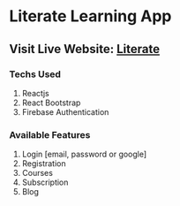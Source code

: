 # Literate Learning App

## Visit Live Website: [Literate](https://literate-d3e2f.web.app)

### Techs Used

1. Reactjs
2. React Bootstrap
3. Firebase Authentication

### Available Features

1. Login [email, password or google]
2. Registration
3. Courses
4. Subscription
5. Blog

